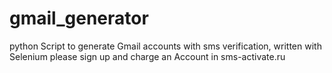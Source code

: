 # gmail_generator
python Script to generate Gmail accounts with sms verification, written with Selenium
please sign up and charge an Account in sms-activate.ru 
